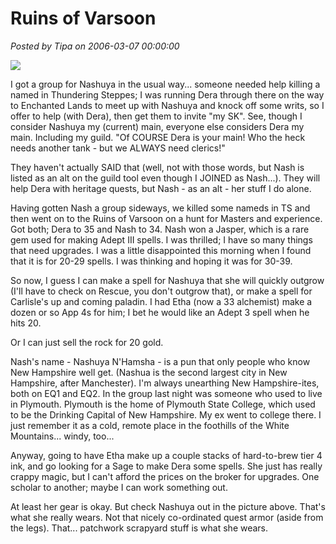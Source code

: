 # Ruins of Varsoon

*Posted by Tipa on 2006-03-07 00:00:00*

![](../images/rov.jpg)

I got a group for Nashuya in the usual way... someone needed help killing a named in Thundering Steppes; I was running Dera through there on the way to Enchanted Lands to meet up with Nashuya and knock off some writs, so I offer to help (with Dera), then get them to invite "my SK". See, though I consider Nashuya my (current) main, everyone else considers Dera my main. Including my guild. "Of COURSE Dera is your main! Who the heck needs another tank - but we ALWAYS need clerics!"

They haven't actually SAID that (well, not with those words, but Nash is listed as an alt on the guild tool even though I JOINED as Nash...). They will help Dera with heritage quests, but Nash - as an alt - her stuff I do alone.

Having gotten Nash a group sideways, we killed some nameds in TS and then went on to the Ruins of Varsoon on a hunt for Masters and experience. Got both; Dera to 35 and Nash to 34. Nash won a Jasper, which is a rare gem used for making Adept III spells. I was thrilled; I have so many things that need upgrades. I was a little disappointed this morning when I found that it is for 20-29 spells. I was thinking and hoping it was for 30-39.

So now, I guess I can make a spell for Nashuya that she will quickly outgrow (I'll have to check on Rescue, you don't outgrow that), or make a spell for Carlisle's up and coming paladin. I had Etha (now a 33 alchemist) make a dozen or so App 4s for him; I bet he would like an Adept 3 spell when he hits 20.

Or I can just sell the rock for 20 gold.

Nash's name - Nashuya N'Hamsha - is a pun that only people who know New Hampshire well get. (Nashua is the second largest city in New Hampshire, after Manchester). I'm always unearthing New Hampshire-ites, both on EQ1 and EQ2. In the group last night was someone who used to live in Plymouth. Plymouth is the home of Plymouth State College, which used to be the Drinking Capital of New Hampshire. My ex went to college there. I just remember it as a cold, remote place in the foothills of the White Mountains... windy, too...

Anyway, going to have Etha make up a couple stacks of hard-to-brew tier 4 ink, and go looking for a Sage to make Dera some spells. She just has really crappy magic, but I can't afford the prices on the broker for upgrades. One scholar to another; maybe I can work something out.

At least her gear is okay. But check Nashuya out in the picture above. That's what she really wears. Not that nicely co-ordinated quest armor (aside from the legs). That... patchwork scrapyard stuff is what she wears.

